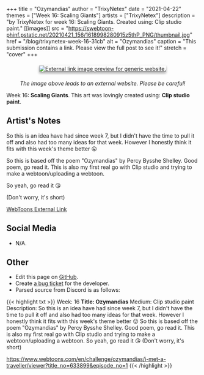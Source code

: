 +++
title =       "Ozymandias"
author =      "TrixyNetex"
date =        "2021-04-22"
themes =      ["Week 16: Scaling Giants"]
artists =     ["TrixyNetex"]
description = "by TrixyNetex for week 16: Scaling Giants. Created using: Clip studio paint."
[[images]]
      src = "https://swebtoon-phinf.pstatic.net/20210421_156/1618998280915z5thP_PNG/thumbnail.jpg"
      href = "/blog/trixynetex-week-16-31cb"
      alt = "Ozymandias"
      caption = "This submission contains a link. Please view the full post to see it!"
      stretch = "cover"
+++

<div style="text-align: center; margin: 1.5em; margin-top: 1.5em;" ><a href="https://www.webtoons.com/en/challenge/ozymandias/i-met-a-traveller/viewer?title_no=633899&episode_no=1" target="_blank"><img src="https://swebtoon-phinf.pstatic.net/20210421_156/1618998280915z5thP_PNG/thumbnail.jpg" alt="External link image preview for generic website." style="box-shadow: 0 3px 6px rgb(0 0 0 / 16%), 0 3px 6px rgb(0 0 0 / 23%);"/></a></div><p style="text-align: center"><i>The image above leads to an external website. Please be careful!</i></p>

Week 16: **Scaling Giants**. This art was lovingly created using: **Clip studio paint**.

## Artist's Notes

So this is an idea have had since week 7, but I didn't have the time to pull it off and also had too many ideas for that week. However I honestly think it fits with this week's theme better 😛

So this is based off the poem "Ozymandias" by Percy Bysshe Shelley. Good poem, go read it. This is also my first real go with Clip studio and trying to make a webtoon/uploading a webtoon.

So yeah, go read it 😘

(Don't worry, it's short)

[WebToons External Link](https://www.webtoons.com/en/challenge/ozymandias/i-met-a-traveller/viewer?title_no=633899&episode_no=1)

## Social Media

- N/A.

## Other

- Edit this page on [GitHub](https://github.com/teaminkling/web-refresh/edit/main/content/blog/trixynetex-week-16-31cb.md).
- Create [a bug ticket](https://github.com/teaminkling/web-refresh/issues/new?assignees=&labels=bug&template=problem-report.md&title=) for the developer.
- Parsed source from Discord is as follows:

{{< highlight txt >}}
Week: 16
**Title:  Ozymandias**
Medium: Clip studio paint 
Description: So this is an idea have had since week 7, but I didn't have the time to pull it off and also had too many ideas for that week. However I honestly think it fits with this week's theme better 😛
So this is based off the poem "Ozymandias" by Percy Bysshe Shelley. Good poem, go read it. This is also my first real go with Clip studio and trying to make a webtoon/uploading a webtoon.
So yeah, go read it 😘
(Don't worry, it's short)

https://www.webtoons.com/en/challenge/ozymandias/i-met-a-traveller/viewer?title_no=633899&episode_no=1
{{< /highlight >}}
